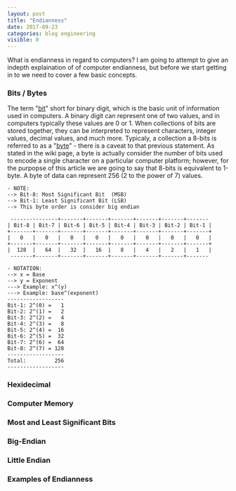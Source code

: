 ```yaml
---
layout: post
title: "Endianness"
date: 2017-09-23
categories: blog engineering
visible: 0
---
```

What is endianness in regard to computers? I am going to attempt to give an indepth explaination of of computer endianness, but before we start getting in to we need to cover a few basic concepts.

### Bits / Bytes ###
The term "[bit]" short for binary digit, which is the basic unit of information used in computers. A binary digit can represent one of two values, and in computers typically these values are 0 or 1. When collections of bits are stored together, they can be interpreted to represent characters, integer values, decimal values, and much more. Typicaly, a collection a 8-bits is referred to as a "[byte]" - there is a caveat to that previous statement. As stated in the wiki page, a byte is actually consider the number of bits used to encode a single character on a particular computer platform; however, for the purpopse of this article we are going to say that 8-bits is equivalent to 1-byte. A byte of data can represent 256 (2 to the power of 7) values.

``` plain
- NOTE:
--> Bit-8: Most Significant Bit  (MSB)
--> Bit-1: Least Significant Bit (LSB)
--> This byte order is consider big endian

 ---------------+-------+-------+-------+-------+-------+-------
| Bit-8 | Bit-7 | Bit-6 | Bit-5 | Bit-4 | Bit-3 | Bit-2 | Bit-1 |
+-------+-------+-------+-------+-------+-------+-------+-------+
|   0   |   0   |   0   |   0   |   0   |   0   |   0   |   0   |
+-------+-------+-------+-------+-------+-------+-------+-------+
|  128  |   64  |   32  |   16  |   8   |   4   |   2   |   1   |
 -------+-------+-------+-------+-------+-------+-------+------- 

- NOTATION:
--> x = Base
--> y = Exponent
---> Example: x^(y)
---> Example: base^(exponent)
------------------
Bit-1: 2^(0) =   1
Bit-2: 2^(1) =   2
Bit-3: 2^(2) =   4
Bit-4: 2^(3) =   8
Bit-5: 2^(4) =  16
Bit-6: 2^(5) =  32
Bit-7: 2^(6) = 	64
Bit-8: 2^(7) = 128
------------------
Total:	       256
------------------
```

### Hexidecimal ###


### Computer Memory ###


### Most and Least Significant Bits ###


### Big-Endian  ###


### Little Endian ###


### Examples of Endianness ###


[bit]:		https://en.wikipedia.org/wiki/Bit
[byte]:		https://en.wikipedia.org/wiki/Byte
[MSB]:		https://en.wikipedia.org/wiki/Most_significant_bit
[LSB]:		https://en.wikipedia.org/wiki/Least_significant_bit
[Endianness]:	https://en.wikipedia.org/wiki/Endianness
